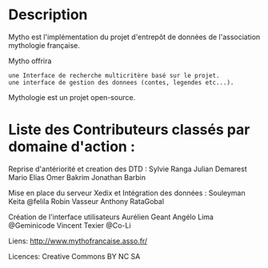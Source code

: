# Description

Mytho est l'implémentation du projet d'entrepôt de données de l'association mythologie française.

Mytho offrira

    une Interface de recherche multicritère basé sur le projet.
    une interface de gestion des donnees (contes, legendes etc...).


Mythologie est un projet open-source.


# Liste des Contributeurs classés par domaine d'action :

Reprise d'antériorité et creation des DTD :
	Sylvie Ranga
	Julian Demarest
	Mario Elias
	Omer Bakrim
	Jonathan Barbin

Mise en place du serveur Xedix et Intégration des données :
	Souleyman Keita @felila
	Robin Vasseur
	Anthony RataGobal

Création de l'interface utilisateurs
	Aurélien Geant
	Angélo Lima @Geminicode
	Vincent Texier @Co-Li




Liens:
http://www.mythofrancaise.asso.fr/

Licences:
Creative Commons BY NC SA

